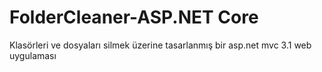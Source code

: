 # FolderCleaner-ASP.NET Core
Klasörleri ve dosyaları silmek üzerine tasarlanmış bir asp.net mvc 3.1 web uygulaması
